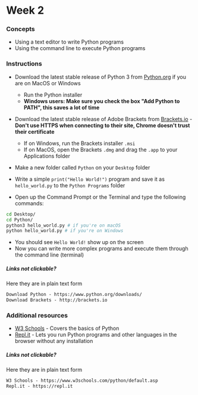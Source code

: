 # Week 2

### Concepts

* Using a text editor to write Python programs
* Using the command line to execute Python programs

### Instructions

* Download the latest stable release of Python 3 from [Python.org](https://www.python.org/downloads/) if you are on MacOS or Windows
    * Run the Python installer
    * **Windows users: Make sure you check the box "Add Python to PATH", this saves a lot of time**

* Download the latest stable release of Adobe Brackets from [Brackets.io](http://brackets.io) - **Don't use HTTPS when connecting to their site, Chrome doesn't trust their certificate**
    * If on Windows, run the Brackets installer `.msi`
    * If on MacOS, open the Brackets `.dmg` and drag the `.app` to your Applications folder
* Make a new folder called `Python` on your `Desktop` folder
* Write a simple `print("Hello World!")` program and save it as `hello_world.py` to the `Python Programs` folder
* Open up the Command Prompt or the Terminal and type the following commands:
``` bash
cd Desktop/
cd Python/
python3 hello_world.py # if you're on macOS
python hello_world.py # if you're on Windows
```

* You should see `Hello World!` show up on the screen
* Now you can write more complex programs and execute them through the command line (terminal)
    
##### Links not clickable?
Here they are in plain text form

```html
Download Python - https://www.python.org/downloads/
Download Brackets - http://brackets.io
```

### Additional resources

* [W3 Schools](https://www.w3schools.com/python/default.asp) - Covers the basics of Python
* [Repl.it](https://repl.it) - Lets you run Python programs and other languages in the browser without any installation

##### Links not clickable?
Here they are in plain text form

```html
W3 Schools - https://www.w3schools.com/python/default.asp
Repl.it - https://repl.it
```